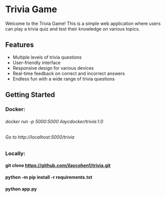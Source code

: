 # Trivia Game

Welcome to the Trivia Game! This is a simple web application where users can play a trivia quiz and test their knowledge on various topics.

## Features

- Multiple levels of trivia questions
- User-friendly interface
- Responsive design for various devices
- Real-time feedback on correct and incorrect answers
- Endless fun with a wide range of trivia questions

## Getting Started

### Docker: 
###### docker run -p 5000:5000 ilaycdocker/trivia:1.0
###### Go to http://localhost:5000/trivia

### Locally:
#### git clone https://github.com/ilaycohen1/trivia.git
#### python -m pip install -r requirements.txt
#### python app.py
